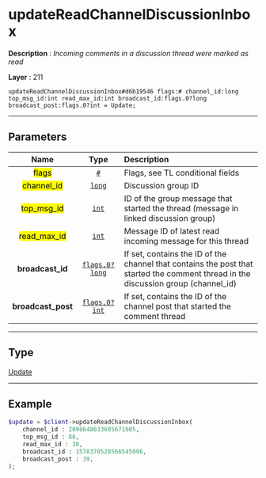 # updateReadChannelDiscussionInbox

**Description** : *Incoming comments in a discussion thread were marked as read*

**Layer** : 211

```tl
updateReadChannelDiscussionInbox#d6b19546 flags:# channel_id:long top_msg_id:int read_max_id:int broadcast_id:flags.0?long broadcast_post:flags.0?int = Update;
```

---

## Parameters

| Name | Type | Description |
| :---: | :---: | :--- |
| <mark>flags</mark> | [`#`](type/#) | Flags, see TL conditional fields |
| <mark>channel_id</mark> | [`long`](type/long) | Discussion group ID |
| <mark>top_msg_id</mark> | [`int`](type/int) | ID of the group message that started the thread (message in linked discussion group) |
| <mark>read_max_id</mark> | [`int`](type/int) | Message ID of latest read incoming message for this thread |
| **broadcast_id** | [`flags.0?long`](type/long) | If set, contains the ID of the channel that contains the post that started the comment thread in the discussion group (channel_id) |
| **broadcast_post** | [`flags.0?int`](type/int) | If set, contains the ID of the channel post that started the comment thread |

---

## Type

[Update](type/Update)

---

## Example

```php
$update = $client->updateReadChannelDiscussionInbox(
	channel_id : 2098648633605671905,
	top_msg_id : 86,
	read_max_id : 38,
	broadcast_id : 1578370528566545996,
	broadcast_post : 39,
);
```